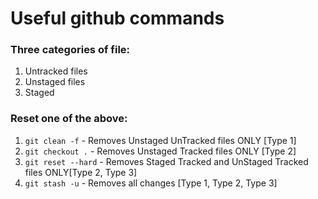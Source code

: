 # Useful github commands

### Three categories of file:
1. Untracked files
1. Unstaged files
1. Staged

### Reset one of the above:
1. ``git clean -f`` - Removes Unstaged UnTracked files ONLY [Type 1]
1. ``git checkout .`` - Removes Unstaged Tracked files ONLY [Type 2]
1. ``git reset --hard`` - Removes Staged Tracked and UnStaged Tracked files 
ONLY[Type 2, Type 3]
1. ``git stash -u`` - Removes all changes [Type 1, Type 2, Type 3]
